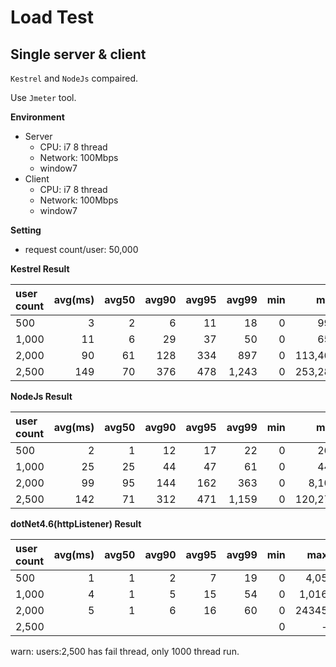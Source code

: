 # Load Test

## Single server & client

`Kestrel` and `NodeJs` compaired.

Use `Jmeter` tool.

**Environment**

* Server
    * CPU: i7 8 thread
    * Network: 100Mbps
    * window7
* Client
    * CPU: i7 8 thread
    * Network: 100Mbps
    * window7

**Setting**

* request count/user: 50,000


**Kestrel Result**

| user count | avg(ms) | avg50 | avg90 | avg95 | avg99 | min | max | error | qps/sec | kb/sec | max cpu(%) |  memory(M) | network(M) |
|:----|----:|------:|------:|------:|------:|----:|----:|------:|----:|-------:|----:|-------:|--------:|
| 500 | 3 | 2 | 6 | 11 | 18 | 0 | 998 | 0 | 31,484.0 | 3,628.0 | 30 | 120/180 | 90 |
| 1,000 | 11 | 6 | 29 | 37 | 50 | 0 | 652 | 0 | 27,235.8 | 3,138.5 | 30 | 130/180 | 80 |
| 2,000 | 90 | 61 | 128 | 334 | 897 | 0 | 113,462 | 0 | 16,799.6 | 1,935.9 | 30 | 140/180 | 30-60 |
| 2,500 | 149 | 70 | 376 | 478 | 1,243 | 0 | 253,287 | 0 | 14,106.6 | 1,625.6 | 30 | 100/107 | 30-60 |


**NodeJs Result**

| user count | avg(ms) | avg50 | avg90 | avg95 | avg99 | min | max | error | qps/sec | kb/sec | max cpu(%) | memory(M) | network(M) |
|:----|----:|------:|------:|------:|------:|----:|----:|------:|----:|-------:|----:|-------:|--------:|
| 500 | 2 | 1 | 12 | 17 | 22 | 0 | 262 | 0 | 29,535.9 | 3,057.5 | 30 | 71/156 | 90 |
| 1,000 | 25 | 25 | 44 | 47 | 61 | 0 | 444 | 0 | 25,005.8 | 2,588.5 | 30 | 77/156 | 80 |
| 2,000 | 99 | 95 | 144 | 162 | 363 | 0 | 8,106 | 0 | 17,027.2 | 1,762.6 | 30 | 90/156 | 60 |
| 2,500 | 142 | 71 | 312 | 471 | 1,159 | 0 | 120,272 | 4.4 | 14,330.0 | 1,483.4 | 30 | 90/156 | 60 |


**dotNet4.6(httpListener) Result**

| user count | avg(ms) | avg50 | avg90 | avg95 | avg99 | min | max | error | qps/sec | kb/sec | max cpu(%) |  memory(M) | network(M) |
|:----|----:|------:|------:|------:|------:|----:|----:|------:|----:|-------:|----:|-------:|--------:|
| 500 | 1 | 1 | 2 | 7 | 19 | 0 | 4,05 | 0 | 27,054.7 | 4,438.7 | 40 | 30/30 | 70-90 |
| 1,000 | 4 | 1 | 5 | 15 | 54 | 0 | 1,016 | 0 | 25,216.9 | 4,137.2 | 60 | 30/30 | 70-90 |
| 2,000 | 5 | 1 | 6 | 16 | 60 | 0 | 24345 | 0.01 | 25,229.7 | 4,154.3 | 60 | 30/30 | 70-90 |
| 2,500 |  |  |  |  |  | 0 | - | - |  | - | 0.11 | - | - |

warn: users:2,500 has fail thread, only 1000 thread run.

